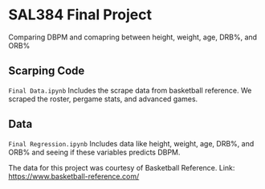 # SAL384 Final Project
Comparing DBPM and comapring between height, weight, age, DRB%, and ORB%
 
## Scarping Code
`Final Data.ipynb` Includes the scrape data from basketball reference. We scraped the roster, pergame stats, and advanced games.
## Data
`Final Regression.ipynb` Includes data like height, weight, age, DRB%, and ORB% and seeing if these variables predicts DBPM.

The data for this project was courtesy of Basketball Reference. Link: https://www.basketball-reference.com/
